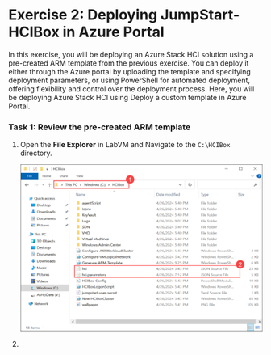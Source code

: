 # Exercise 2: Deploying JumpStart-HCIBox in Azure Portal

In this exercise, you will be deploying an Azure Stack HCI solution using a pre-created ARM template from the previous exercise. You can deploy it either through the Azure portal by uploading the template and specifying deployment parameters, or using PowerShell for automated deployment, offering flexibility and control over the deployment process. Here, you will be deploying Azure Stack HCI using Deploy a custom template in Azure Portal.

### Task 1: Review the pre-created ARM template

1. Open the **File Explorer** in LabVM and Navigate to the `C:\HCIBox` directory.

   ![](./media/hci24-5.png)

2. 
